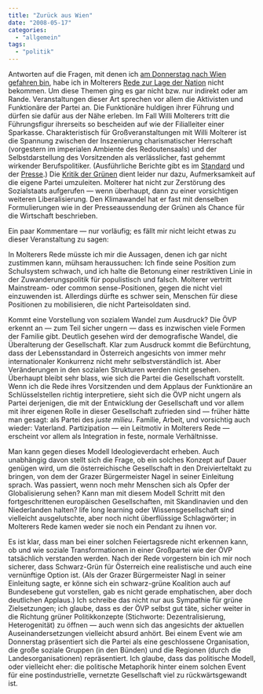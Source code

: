 ```yaml
---
title: "Zurück aus Wien"
date: "2008-05-17"
categories: 
  - "allgemein"
tags: 
  - "politik"
---
```


Antworten auf die Fragen, mit denen ich [am Donnerstag nach Wien gefahren bin](http://heinz.typepad.com/lostandfound/2008/05/auf-dem-weg-nac.html "Mein Blogpost von vorgestern, im Zug während der Fahrt nach Wien geschrieben"), habe ich in Molterers [Rede zur Lage der Nation](http://www.oevp.at/rede08/index.aspx?pageid=26790&bhcp=1 "Offizielles Blog der ÖVP zu dem Event, mit weiteren Links, z.B. zum Text der Rede") nicht bekommen. Um diese Themen ging es gar nicht bzw. nur indirekt oder am Rande. Veranstaltungen dieser Art sprechen vor allem die Aktivisten und Funktionäre der Partei an. Die Funktionäre huldigen ihrer Führung und dürfen sie dafür aus der Nähe erleben. Im Fall Willi Molterers tritt die Führungsfigur ihrerseits so bescheiden auf wie der Filialleiter einer Sparkasse. Charakteristisch für Großveranstaltungen mit Willi Molterer ist die Spannung zwischen der Inszenierung charismatischer Herrschaft (vorgestern im imperialen Ambiente des Redoutensaals) und der Selbstdarstellung des Vorsitzenden als verlässlicher, fast gehemmt wirkender Berufspolitiker. (Ausführliche Berichte gibt es im [Standard](http://derstandard.at/?url=/?id=3338021 "derStandard.at") und der [Presse](http://diepresse.com/home/politik/innenpolitik/383921/index.do "ÖVP-Obmann Wilhelm Molterer will die steigenden Pflegekosten durch Erlöse aus Privatisierungen finanzieren.").) Die [Kritik der Grünen](http://www.gruene.at/topstories/artikel/lesen/30034/ "Molterer diffamierte in Rede zur Lage der Nation den Sozialstaat - Die Grünen") dient leider nur dazu, Aufmerksamkeit auf die eigene Partei umzuleiten. Molterer hat nicht zur Zerstörung des Sozialstaats aufgerufen — wenn überhaupt, dann zu einer vorsichtigen weiteren Liberalisierung. Den Klimawandel hat er fast mit denselben Formulierungen wie in der Presseaussendung der Grünen als Chance für die Wirtschaft beschrieben.

Ein paar Kommentare — nur vorläufig; es fällt mir nicht leicht etwas zu dieser Veranstaltung zu sagen:

In Molterers Rede müsste ich mir die Aussagen, denen ich gar nicht zustimmen kann, mühsam heraussuchen: Ich finde seine Position zum Schulsystem schwach, und ich halte die Betonung einer restriktiven Linie in der Zuwanderungspolitik für populistisch und falsch. Molterer vertritt Mainstream- oder common sense-Positionen, gegen die nicht viel einzuwenden ist. Allerdings dürfte es schwer sein, Menschen für diese Positionen zu mobilisieren, die nicht Parteisoldaten sind.

Kommt eine Vorstellung von sozialem Wandel zum Ausdruck? Die ÖVP erkennt an — zum Teil sicher ungern — dass es inzwischen viele Formen der Familie gibt. Deutlich gesehen wird der demografische Wandel, die Überalterung der Gesellschaft. Klar zum Ausdruck kommt die Befürchtung, dass der Lebensstandard in Österreich angesichts von immer mehr internationaler Konkurrenz nicht mehr selbstverständlich ist. Aber Veränderungen in den sozialen Strukturen werden nicht gesehen. Überhaupt bleibt sehr blass, wie sich die Partei die Gesellschaft vorstellt. Wenn ich die Rede ihres Vorsitzenden und dem Applaus der Funktionäre an Schlüsselstellen richtig interpretiere, sieht sich die ÖVP nicht ungern als Partei derjenigen, die mit der Entwicklung der Gesellschaft und vor allem mit ihrer eigenen Rolle in dieser Gesellschaft zufrieden sind — früher hätte man gesagt: als Partei des _juste milieu_. Familie, Arbeit, und vorsichtig auch wieder: Vaterland. Partizipation — ein Leitmotiv in Molterers Rede — erscheint vor allem als Integration in feste, normale Verhältnisse.

Man kann gegen dieses Modell Ideologieverdacht erheben. Auch unabhängig davon stellt sich die Frage, ob ein solches Konzept auf Dauer genügen wird, um die österreichische Gesellschaft in den Dreivierteltakt zu bringen, von dem der Grazer Bürgermeister Nagel in seiner Einleitung sprach. Was passiert, wenn noch mehr Menschen sich als Opfer der Globalisierung sehen? Kann man mit diesem Modell Schritt mit den fortgeschrittenen europäischen Gesellschaften, mit Skandinavien und den Niederlanden halten? life long learning oder Wissensgesellschaft sind vielleicht ausgelutschte, aber noch nicht überflüssige Schlagwörter; in Molterers Rede kamen weder sie noch ein Pendant zu ihnen vor.

Es ist klar, dass man bei einer solchen Feiertagsrede nicht erkennen kann, ob und wie soziale Transformationen in einer Großpartei wie der ÖVP tatsächlich verstanden werden. Nach der Rede vorgestern bin ich mir noch sicherer, dass Schwarz-Grün für Österreich eine realistische und auch eine vernünftige Option ist. (Als der Grazer Bürgermeister Nagl in seiner Einleitung sagte, er könne sich ein schwarz-grüne Koalition auch auf Bundesebene gut vorstellen, gab es nicht gerade emphatischen, aber doch deutlichen Applaus.) Ich schreibe das nicht nur aus Sympathie für grüne Zielsetzungen; ich glaube, dass es der ÖVP selbst gut täte, sicher weiter in die Richtung grüner Politikkonzepte (Stichworte: Dezentralisierung, Heterogenität) zu öffnen — auch wenn sich das angesichts der aktuellen Auseinandersetzungen vielleicht absurd anhört. Bei einem Event wie am Donnerstag präsentiert sich die Partei als eine geschlossene Organisation, die große soziale Gruppen (in den Bünden) und die Regionen (durch die Landesorganisationen) repräsentiert. Ich glaube, dass das politische Modell, oder vielleicht eher: die politische Metaphorik hinter einem solchen Event für eine postindustrielle, vernetzte Gesellschaft viel zu rückwärtsgewandt ist.
